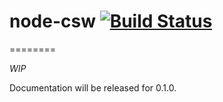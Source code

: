 # node-csw [![Build Status](https://secure.travis-ci.org/jdesboeufs/node-csw.svg)](http://travis-ci.org/jdesboeufs/node-csw)
========

*WIP*

Documentation will be released for 0.1.0.
